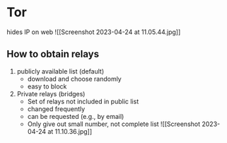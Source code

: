 # Tor 
hides IP on web
![[Screenshot 2023-04-24 at 11.05.44.jpg]]

## How to obtain relays
1. publicly available list (default)
	- download and choose randomly
	- easy to block
2. Private relays (bridges)
	- Set of relays not included in public list
	- changed frequently
	- can be requested (e.g., by email)
	- Only give out small number, not complete list
![[Screenshot 2023-04-24 at 11.10.36.jpg]]